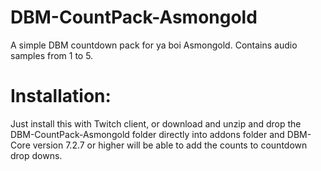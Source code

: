 # DBM-CountPack-Asmongold
A simple DBM countdown pack for ya boi Asmongold. Contains audio samples from 1 to 5.

# Installation:
Just install this with Twitch client, or download and unzip and drop the DBM-CountPack-Asmongold folder directly into addons folder and DBM-Core version 7.2.7 or higher will be able to add the counts to countdown drop downs.
